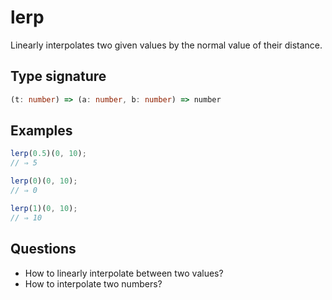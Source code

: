 # lerp

Linearly interpolates two given values by the normal value of their distance.

## Type signature

<!-- prettier-ignore-start -->
```typescript
(t: number) => (a: number, b: number) => number
```
<!-- prettier-ignore-end -->

## Examples

<!-- prettier-ignore-start -->
```javascript
lerp(0.5)(0, 10);
// ⇒ 5
```

```javascript
lerp(0)(0, 10);
// ⇒ 0
```

```javascript
lerp(1)(0, 10);
// ⇒ 10
```
<!-- prettier-ignore-end -->

## Questions

- How to linearly interpolate between two values?
- How to interpolate two numbers?

